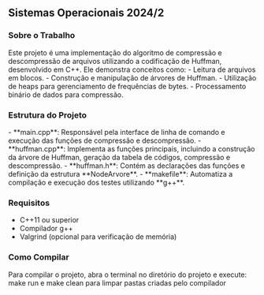 <h2>Sistemas Operacionais 2024/2</h2>

<h3>Sobre o Trabalho</h3>
Este projeto é uma implementação do algoritmo de compressão e descompressão de arquivos utilizando a codificação de Huffman, desenvolvido em C++. Ele demonstra conceitos como:
- Leitura de arquivos em blocos.
- Construção e manipulação de árvores de Huffman.
- Utilização de heaps para gerenciamento de frequências de bytes.
- Processamento binário de dados para compressão.

<h3>Estrutura do Projeto</h3>
- **main.cpp**: Responsável pela interface de linha de comando e execução das funções de compressão e descompressão.  
- **huffman.cpp**: Implementa as funções principais, incluindo a construção da árvore de Huffman, geração da tabela de códigos, compressão e descompressão.  
- **huffman.h**: Contém as declarações das funções e definição da estrutura **NodeArvore**.  
- **makefile**: Automatiza a compilação e execução dos testes utilizando **g++**.

<h3>Requisitos</h3>
<ul>
  <li>C++11 ou superior</li>
  <li>Compilador g++</li>
  <li>Valgrind (opcional para verificação de memória)</li>
</ul>

<h3>Como Compilar</h3>
Para compilar o projeto, abra o terminal no diretório do projeto e execute: make run e make clean para limpar pastas criadas pelo compilador

